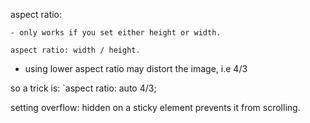 aspect ratio:

	- only works if you set either height or width.
	
	aspect ratio: width / height. 
	
- using lower aspect ratio may distort the image, i.e 4/3 

so a trick is: `aspect ratio: auto 4/3;


setting overflow: hidden on a sticky element prevents it from scrolling. 
